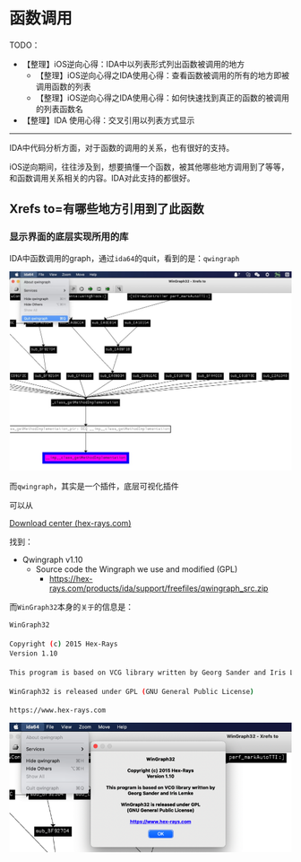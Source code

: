 # 函数调用

TODO：

* 【整理】iOS逆向心得：IDA中以列表形式列出函数被调用的地方
  * 【整理】iOS逆向心得之IDA使用心得：查看函数被调用的所有的地方即被调用函数的列表
  * 【整理】iOS逆向心得之IDA使用心得：如何快速找到真正的函数的被调用的列表函数名
* 【整理】IDA 使用心得：交叉引用以列表方式显示

---

IDA中代码分析方面，对于函数的调用的关系，也有很好的支持。

iOS逆向期间，往往涉及到，想要搞懂一个函数，被其他哪些地方调用到了等等，和函数调用关系相关的内容。IDA对此支持的都很好。

## Xrefs to=有哪些地方引用到了此函数

### 显示界面的底层实现所用的库

IDA中函数调用的graph，通过`ida64`的quit，看到的是：`qwingraph`

![ida_call_graph_qwingraph](../../assets/img/ida_call_graph_qwingraph.jpg)

而`qwingraph`，其实是一个插件，底层可视化插件

可以从

[Download center (hex-rays.com)](https://hex-rays.com/download-center/)

找到：

* Qwingraph v1.10
  * Source code the Wingraph we use and modified (GPL)
    * https://hex-rays.com/products/ida/support/freefiles/qwingraph_src.zip

而`WinGraph32`本身的`关于`的信息是：

```bash
WinGraph32

Copyright (c) 2015 Hex-Rays
Version 1.10

This program is based on VCG library written by Georg Sander and Iris Lemke

WinGraph32 is released under GPL (GNU General Public License)

https://www.hex-rays.com
```

![ida_wingraph32](../../assets/img/ida_wingraph32.png)
